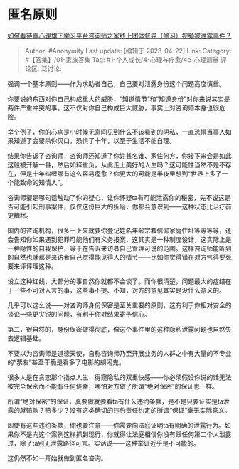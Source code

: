 # 匿名原则
[如何看待壹心理旗下学习平台咨询师之家线上团体督导（学习）视频被泄露事件？](https://www.zhihu.com/question/418734509/answer/2995211687)

> Author: #Anonymity
> Last update: [编辑于 2023-04-22]
> Link:
> Category: #【答集】/01-家族答集
> Tag: #1-个人成长/4-心理与疗愈/4e-心理测量
> 评论区:
> 泛讨论:

强调一个基本原则——作为求助者自己，自己要对泄露身份这个问题高度慎重。

你要说的东西对你自己构成重大的威胁，“知道情节”和“知道身份”对你来说其实是两件严重冲突的事。这不仅对你自己构成巨大威胁，事实上对咨询师本身也很危险。

举个例子，你的心病是小时候无意间见到什么不该看到的阴私，一直恐惧当事人如果知道了会要杀你灭口，恐惧了十年，以至于生活不能自理。

结果你告诉了咨询师，咨询师还知道了你姓甚名谁、家住何方，你接下来会是如此这般被开解一番，然后如释重负，从此走上美好的人生吗？这可能性当然不是不存在，但是十年纠缠哪有这么容易痊愈？你更大的可能是半夜里想到“世界上多了一个能致命的知情人”。

咨询师要是哪句话触动了你的疑心，让你怀疑ta有可能泄露你的秘密，先不说这是否可能引起刑事案件，仅仅这份巨大的折磨，你都会意识到——这种状态比治疗前更糟糕。

国内的咨询机构，很多一上来就要你登记姓名年龄宗教信仰家庭住址等等等等，还会告知你如果遇到犯罪可能他们有义务报案，这其实是一种制度设计，这实际上是一种隐性的自我保护，等于在告诉来访者自己管理可说的范围。这样咨询师能听到的自然也就都是来访者自己觉得能见得人的情节——比如你觉得错在对方气得要死要来评评理这种。

设立这种红线，大部分的事自然你就都不会谈了。而你很清楚，问题最大的症结在于一些不可对人言的事，这些事不提、不知，对方的意见其实是没什么意义的。

几乎可以这么说——对咨询师身份保密是至关重要的原则，这有利于你相对安全的谈论一些更尖锐的问题，有利于你对结果寄予信心。

第二，很自然的，身份保密做得彻底，像这个事件里的这种隐私泄露问题也自然失去逻辑基础。

不要以为咨询师是道德天使，自称咨询师乃至开展业务的人群之中有大量的不专业的“票友”甚至干脆是看多了电影的胡闹鬼。

很多人是在贪恋那个指点人生、得窥隐私的双重快感——你必须假设你说的话无法被完全保密而不能有任何侥幸，哪怕对方做了所谓“绝对保密”的保证也一样。

所谓“绝对保密”的保证，真要做就要看ta有什么违约条款，是不是只要证实是ta泄露的就赔款？赔多少？没有这类确切的违约责任约定的所谓“保证”毫无实际意义。

即使有这些违约条款，你也要注意——你需要向法庭证明ta有明确的泄露行为。如果你不是向这个案例这样抓到现行，你就得让法庭相信你没有跟任何第二个人泄露过，除了ta别无泄露路径可言。实话说——这种举证近乎是不可能的。

这仍然不如一开始就做到匿名咨询。
